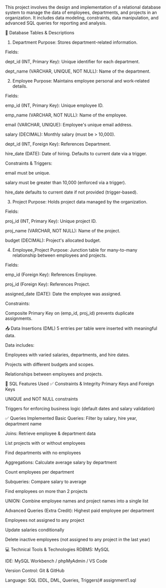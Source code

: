 This project involves the design and implementation of a relational database system to manage the data of employees, departments, and projects in an organization. It includes data modeling, constraints, data manipulation, and advanced SQL queries for reporting and analysis.

📂 Database Tables & Descriptions
1. Department
Purpose: Stores department-related information.

Fields:

dept_id (INT, Primary Key): Unique identifier for each department.

dept_name (VARCHAR, UNIQUE, NOT NULL): Name of the department.

2. Employee
Purpose: Maintains employee personal and work-related details.

Fields:

emp_id (INT, Primary Key): Unique employee ID.

emp_name (VARCHAR, NOT NULL): Name of the employee.

email (VARCHAR, UNIQUE): Employee's unique email address.

salary (DECIMAL): Monthly salary (must be > 10,000).

dept_id (INT, Foreign Key): References Department.

hire_date (DATE): Date of hiring. Defaults to current date via a trigger.

Constraints & Triggers:

email must be unique.

salary must be greater than 10,000 (enforced via a trigger).

hire_date defaults to current date if not provided (trigger-based).

3. Project
Purpose: Holds project data managed by the organization.

Fields:

proj_id (INT, Primary Key): Unique project ID.

proj_name (VARCHAR, NOT NULL): Name of the project.

budget (DECIMAL): Project's allocated budget.

4. Employee_Project
Purpose: Junction table for many-to-many relationship between employees and projects.

Fields:

emp_id (Foreign Key): References Employee.

proj_id (Foreign Key): References Project.

assigned_date (DATE): Date the employee was assigned.

Constraints:

Composite Primary Key on (emp_id, proj_id) prevents duplicate assignments.

📤 Data Insertions (DML)
5 entries per table were inserted with meaningful data.

Data includes:

Employees with varied salaries, departments, and hire dates.

Projects with different budgets and scopes.

Relationships between employees and projects.

🧠 SQL Features Used
✅ Constraints & Integrity
Primary Keys and Foreign Keys

UNIQUE and NOT NULL constraints

Triggers for enforcing business logic (default dates and salary validation)

✅ Queries Implemented
Basic Queries:
Filter by salary, hire year, department name

Joins:
Retrieve employee & department data

List projects with or without employees

Find departments with no employees

Aggregations:
Calculate average salary by department

Count employees per department

Subqueries:
Compare salary to average

Find employees on more than 2 projects

UNION:
Combine employee names and project names into a single list

Advanced Queries (Extra Credit):
Highest paid employee per department

Employees not assigned to any project

Update salaries conditionally

Delete inactive employees (not assigned to any project in the last year)

💻 Technical Tools & Technologies
RDBMS: MySQL

IDE: MySQL Workbench / phpMyAdmin / VS Code

Version Control: Git & GitHub

Language: SQL (DDL, DML, Queries, Triggers)# assignment1.sql
